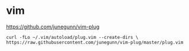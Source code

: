 # vim
https://github.com/junegunn/vim-plug

```curl -fLo ~/.vim/autoload/plug.vim --create-dirs \```
```https://raw.githubusercontent.com/junegunn/vim-plug/master/plug.vim```
